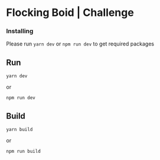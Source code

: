 # Flocking Boid | Challenge

### Installing

Please run `yarn dev` or `npm run dev` to get required packages

## Run

```shell
yarn dev
```

or

```shell
npm run dev
```

## Build

```shell
yarn build
```

or

```shell
npm run build
```
